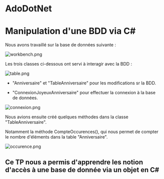 # AdoDotNet

# Manipulation d'une BDD via C# #

Nous avons travaillé sur la base de données suivante :

![workbench.png](https://image.noelshack.com/fichiers/2019/14/3/1554298534-workbench.png)

Les trois classes ci-dessous ont servi à interagir avec la BDD :

![table.png](https://image.noelshack.com/fichiers/2019/14/3/1554296802-table.png)

- "Anniversaire" et "TableAnniversaire" pour les modifications sr la BDD.

- "ConnexionJoyeuxAnniversaire" pour effectuer la connexion à la base de données.

![connexion.png](https://image.noelshack.com/fichiers/2019/14/3/1554297023-connexion.png)

Nous avions ensuite créé quelques méthodes dans la classe "TableAnniversaire".

Notamment la méthode CompteOccurences(), qui nous permet de compter le nombre d'éléments dans la table "Anniversaire".

![occurence.png](https://image.noelshack.com/fichiers/2019/14/3/1554299383-occurence.png)

## Ce TP nous a permis d'apprendre les notion d'accès à une base de donnée via un objet en C#
